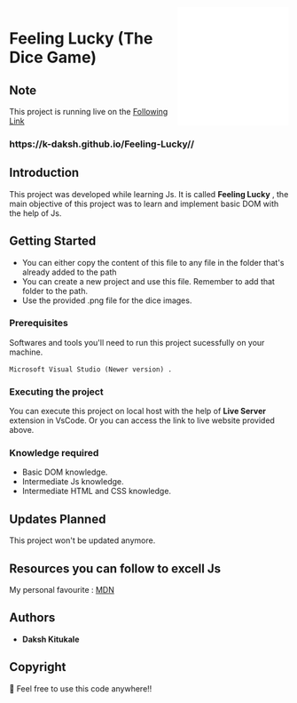 <img align='right' src='dice-roll-dice.gif' width='200'>

# Feeling Lucky (The Dice Game)

## <h2>Note</h2>

This project is running live on the [Following Link](https://k-daksh.github.io/Feeling-Lucky/)
<h3>https://k-daksh.github.io/Feeling-Lucky//</h3>

## Introduction

This project was developed while learning Js. It is called **Feeling Lucky** , the main objective of this project was to learn and implement basic DOM with the help of Js. 

## Getting Started

* You can either copy the content of this file to any file in the folder that's already added to the path 
* You can create a new project and use this file. Remember to add that folder to the path.
* Use the provided .png file for the dice images.

### Prerequisites

Softwares and tools you'll need to run this project sucessfully on your machine.

```
Microsoft Visual Studio (Newer version) .
```

### Executing the project

You can execute this project on local host with the help of **Live Server** extension in VsCode.
Or you can access the link to live website provided above.

### Knowledge required

* Basic DOM knowledge.
* Intermediate Js knowledge.
* Intermediate HTML and CSS knowledge.

## Updates Planned

This project won't be updated anymore.

## Resources you can follow to excell Js

My personal favourite : 
[MDN](https://developer.mozilla.org/en-US/)

## Authors

* **Daksh Kitukale** 

## Copyright 

📣 Feel free to use this code anywhere!!

